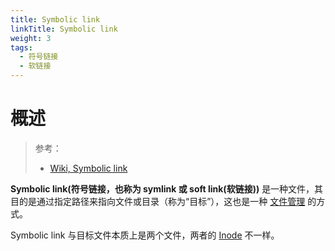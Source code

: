 ```yaml
---
title: Symbolic link
linkTitle: Symbolic link
weight: 3
tags:
  - 符号链接
  - 软链接
---
```


# 概述

> 参考：
>
> - [Wiki, Symbolic link](https://en.wikipedia.org/wiki/Symbolic_link)

**Symbolic link(符号链接，也称为 symlink 或 soft link(软链接))** 是一种文件，其目的是通过指定路径来指向文件或目录（称为“目标”），这也是一种 [文件管理](/docs/1.操作系统/Kernel/Filesystem/文件管理/文件管理.md) 的方式。

Symbolic link 与目标文件本质上是两个文件，两者的 [Inode](/docs/1.操作系统/Kernel/Filesystem/文件管理/Inode.md) 不一样。
